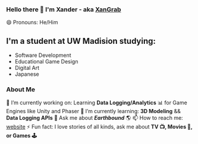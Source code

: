 ### Hello there 👋 I'm Xander - aka [XanGrab][website]

 😄 Pronouns: He/Him

## I'm a student at UW Madision studying:
* Software Development
* Educational Game Design
* Digital Art
* Japanese

### About Me
 🔭 I’m currently working on: Learning **Data Logging/Analytics** 📊 for Game Engines like Unity and Phaser
 🌱 I’m currently learning: **3D Modeling** && **Data Logging APIs**
 💬 Ask me about ***Earthbound*** 🌎
 📫 How to reach me: [website]
 ⚡ Fun fact: I love stories of all kinds, ask me about **TV 📺, Movies 🎥, or Games 🕹️**

[website]: https://xandergrabowski.com/
